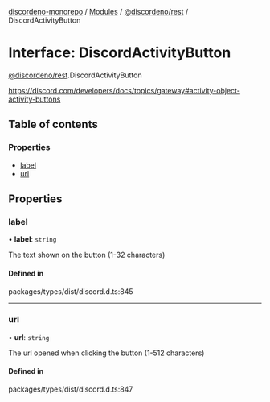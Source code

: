 [discordeno-monorepo](../README.md) / [Modules](../modules.md) / [@discordeno/rest](../modules/discordeno_rest.md) / DiscordActivityButton

# Interface: DiscordActivityButton

[@discordeno/rest](../modules/discordeno_rest.md).DiscordActivityButton

https://discord.com/developers/docs/topics/gateway#activity-object-activity-buttons

## Table of contents

### Properties

- [label](discordeno_rest.DiscordActivityButton.md#label)
- [url](discordeno_rest.DiscordActivityButton.md#url)

## Properties

### label

• **label**: `string`

The text shown on the button (1-32 characters)

#### Defined in

packages/types/dist/discord.d.ts:845

---

### url

• **url**: `string`

The url opened when clicking the button (1-512 characters)

#### Defined in

packages/types/dist/discord.d.ts:847
